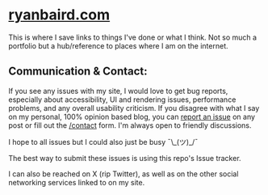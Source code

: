 # [ryanbaird.com](https://ryanbaird.com/)

This is where I save links to things I've done or what I think. Not so much a portfolio but a hub/reference to places where I am on the internet.

## Communication & Contact:

If you see any issues with my site, I would love to get bug reports, especially about accessibility, UI and rendering issues, performance problems, and any overall usability criticism. If you disagree with what I say on my personal, 100% opinion based blog, you can [report an issue](https://github.com/Rjbaird/ryanbaird/issues) on any post or fill out the [/contact](https://ryanbaird.com/contact) form. I'm always open to friendly discussions.

I hope to all issues but I could also just be busy ¯\\\_(ツ)\_/¯

The best way to submit these issues is using this repo's Issue tracker.

I can also be reached on X (rip Twitter), as well as on the other social networking services linked to on my site.
